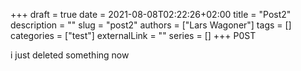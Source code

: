 +++ 
draft = true
date = 2021-08-08T02:22:26+02:00
title = "Post2"
description = ""
slug = "post2"
authors = ["Lars Wagoner"]
tags = []
categories = ["test"]
externalLink = ""
series = []
+++
P0ST

i just deleted something now
